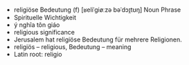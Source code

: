 - religiöse Bedeutung (f)	[ʁeliˈɡiøːzə bəˈdɔɪ̯tʊŋ]	Noun Phrase
- Spirituelle Wichtigkeit
- ý nghĩa tôn giáo
- religious significance
- Jerusalem hat religiöse Bedeutung für mehrere Religionen.
- religiös – religious, Bedeutung – meaning	
- Latin root: religio